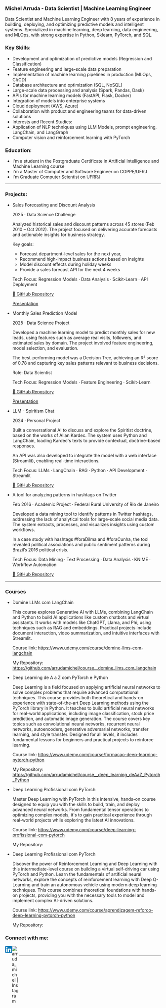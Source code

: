### Michel Arruda - Data Scientist | Machine Learning Engineer

Data Scientist and Machine Learning Engineer with 8 years of experience in building, deploying, and optimizing predictive models and intelligent systems. Specialized in machine learning, deep learning, data engineering, and MLOps, with strong expertise in Python, Sklearn, PyTorch, and SQL.

### Key Skills:

- Development and optimization of predictive models (Regression and Classification)
- Feature engineering and large-scale data preparation
- Implementation of machine learning pipelines in production (MLOps, CI/CD)
- Database architecture and optimization (SQL, NoSQL)
- Large-scale data processing and analysis (Spark, Pandas, Dask)
- APIs for machine learning models (FastAPI, Flask, Docker)
- Integration of models into enterprise systems
- Cloud deployment (AWS, Azure)
- Collaboration with product and engineering teams for data-driven solutions
- Interests and Recent Studies:
- Application of NLP techniques using LLM Models, prompt engineering, LangChain, and LangGraph
- Computer vision and reinforcement learning with PyTorch

### Education:

- I'm a student in the Postgraduate Certificate in Artificial Intelligence and Machine Learning course
- I'm a Master of Computer and Software Engineer on COPPE/UFRJ
- I'm Graduate Computer Scientist on UFRRJ

---
### Projects:

- Sales Forecasting and Discount Analysis

  2025 · Data Science Challenge
  
  Analyzed historical sales and discount patterns across 45 stores (Feb 2010 – Oct 2012). The project focused on delivering accurate forecasts and actionable insights for business strategy.
  
  Key goals: 
    - Forecast department-level sales for the next year, 
    - Recommend high-impact business actions based on insights
    - Model discount effects during holiday weeks
    - Provide a sales forecast API for the next 4 weeks
  
  Tech Focus:  Regression Models · Data Analysis · Scikit-Learn · API Deployment
  
  [🔗 GitHub Repository](https://github.com/arrudamichel/ds_challenge_ml)

  [Presentation](https://github.com/arrudamichel/ds_challenge_ml/blob/master/Challenge%20ML%20-%20Michel%20Arruda.pdf)

- Monthly Sales Prediction Model

  2025 · Data Science Project

  Developed a machine learning model to predict monthly sales for new leads, using features such as average real visits, followers, and estimated sales by domain. The project involved feature engineering, model selection, and evaluation.
  
  The best-performing model was a Decision Tree, achieving an R² score of 0.78 and capturing key sales patterns relevant to business decisions.

  Role: Data Scientist
  
  Tech Focus: Regression Models · Feature Engineering · Scikit-Learn

  [🔗 GitHub Repository](https://github.com/arrudamichel/project__lead_monthly_sales_predict)
  
  [Presentation](https://github.com/arrudamichel/project__lead_monthly_sales_predict/blob/master/monthly%20sales%20model%20presentation.pdf)

- LLM - Spiritism Chat

  2024 · Personal Project
  
  Built a conversational AI to discuss and explore the Spiritist doctrine, based on the works of Allan Kardec. The system uses Python and LangChain, loading Kardec's texts to provide contextual, doctrine-based responses.
  
  An API was also developed to integrate the model with a web interface (Streamlit), enabling real-time interactions.

  Tech Focus: LLMs · LangChain · RAG · Python · API Development · Streamlit
  
  [🔗 GitHub Repository](https://github.com/arrudamichel/project__spiritism_chat)

- A tool for analyzing patterns in hashtags on Twitter

  Feb 2016 · Academic Project · Federal Rural University of Rio de Janeiro

  Developed a data mining tool to identify patterns in Twitter hashtags, addressing the lack of analytical tools for large-scale social media data. The system extracts, processes, and visualizes insights using custom workflows.

  In a case study with hashtags #foraDilma and #foraCunha, the tool revealed political associations and public sentiment patterns during Brazil’s 2016 political crisis.
  
  Tech Focus: Data Mining · Text Processing · Data Analysis · KNIME · Workflow Automation

  [🔗 GitHub Repository](https://github.com/arrudamichel/project__graduate_tcc_twitter_hashtag)

---
### Courses 

- Domine LLMs com LangChain

  This course explores Generative AI with LLMs, combining LangChain and Python to build AI applications like custom chatbots and virtual assistants. It works with models like ChatGPT, Llama, and Phi, using techniques such as RAG and embeddings. Practical projects include document interaction, video summarization, and intuitive interfaces with Streamlit. 
  
  Course link: https://www.udemy.com/course/domine-llms-com-langchain
  
  My Repository: https://github.com/arrudamichel/course__domine_llms_com_langchain

- Deep Learning de A a Z com PyTorch e Python

  Deep Learning is a field focused on applying artificial neural networks to solve complex problems that require advanced computational techniques. This course provides both theoretical and hands-on experience with state-of-the-art Deep Learning methods using the PyTorch library in Python. It teaches to build artificial neural networks for real-world applications, including image classification, stock price prediction, and automatic image generation. The course covers key topics such as convolutional neural networks, recurrent neural networks, autoencoders, generative adversarial networks, transfer learning, and style transfer. Designed for all levels, it includes fundamental lessons for beginners and practical projects to reinforce learning. 
  
  Course link: https://www.udemy.com/course/formacao-deep-learning-pytorch-python

  My Repository: https://github.com/arrudamichel/course__deep_learning_deAaZ_Pytorch_Python

- Deep Learning Profissional com PyTorch

  Master Deep Learning with PyTorch in this intensive, hands-on course designed to equip you with the skills to build, train, and deploy advanced neural networks. From fundamental tensor operations to optimizing complex models, it's to gain practical experience through real-world projects while exploring the latest AI innovations.
  
  Course link: https://www.udemy.com/course/deep-learning-profissional-com-pytorch
  
  My Repository: 

- Deep Learning Profissional com PyTorch

  Discover the power of Reinforcement Learning and Deep Learning with this intermediate-level course on building a virtual self-driving car using PyTorch and Python. Learn the fundamentals of artificial neural networks, explore the concepts of reinforcement learning with Deep Q-Learning and train an autonomous vehicle using modern deep learning techniques. This course combines theoretical foundations with hands-on projects, providing you with the necessary tools to model and implement complex AI-driven solutions. 
  
  Course link: https://www.udemy.com/course/aprendizagem-reforco-deep-learning-pytorch-python
  
  My Repository: 

### Connect with me:

[<img align="left"  width="22px" src="logo-linkedin.png" />](https://linkedin.com/in/arrudamichel)

[<img align="left" alt="arruda_michel | Instagram" width="22px" src="https://upload.wikimedia.org/wikipedia/commons/5/58/Instagram-Icon.png" />](https://instagram.com/arruda_michel)

<br />

---
[linkedin]: linkedin.com/in/arrudamichel
[instagram]: https://instagram.com/arruda_michel
